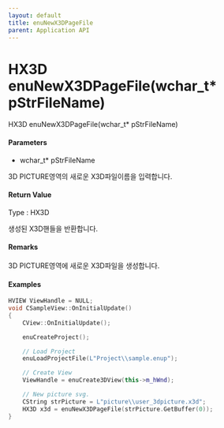 ```yaml
---
layout: default
title: enuNewX3DPageFile
parent: Application API
---
```

# HX3D enuNewX3DPageFile\(wchar\_t\* pStrFileName\)

HX3D enuNewX3DPageFile\(wchar\_t\* pStrFileName\)

#### Parameters

* wchar\_t\* pStrFileName

3D PICTURE영역의 새로운 X3D파일이름을 입력합니다.

#### Return Value

Type : HX3D

생성된 X3D핸들을 반환합니다.

#### Remarks

3D PICTURE영역에 새로운 X3D파일을 생성합니다.

#### Examples

```cpp
HVIEW ViewHandle = NULL; 
void CSampleView::OnInitialUpdate() 
{ 
    CView::OnInitialUpdate(); 

    enuCreateProject(); 

    // Load Project
    enuLoadProjectFile(L"Project\\sample.enup"); 

    // Create View
    ViewHandle = enuCreate3DView(this->m_hWnd); 

    // New picture svg. 
    CString strPicture = L"picture\\user_3dpicture.x3d"; 
    HX3D x3d = enuNewX3DPageFile(strPicture.GetBuffer(0)); 
}
```



